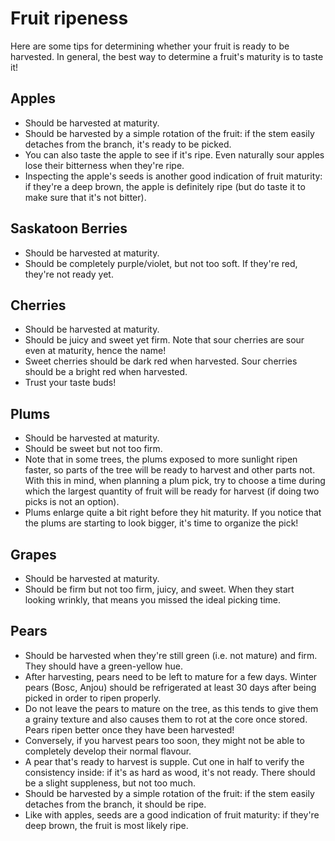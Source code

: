 # Fruit ripeness

Here are some tips for determining whether your fruit is ready to be harvested. In general, the best way to determine a fruit's maturity is to taste it! 


## Apples

- Should be harvested at maturity. 
- Should be harvested by a simple rotation of the fruit: if the stem easily detaches from the branch, it's ready to be picked.
- You can also taste the apple to see if it's ripe. Even naturally sour apples lose their bitterness when they're ripe.                                                  
- Inspecting the apple's seeds is another good indication of fruit maturity: if they're a deep brown, the apple is definitely ripe (but do taste it to make sure that it's not bitter). 

## Saskatoon Berries     

- Should be harvested at maturity.                                                  
- Should be completely purple/violet, but not too soft. If they're red, they're not ready yet. 

## Cherries

- Should be harvested at maturity. 
- Should be juicy and sweet yet firm. Note that sour cherries are sour even at maturity, hence the name!                                                  
- Sweet cherries should be dark red when harvested. Sour cherries should be a bright red when harvested.                                                  
- Trust your taste buds!                                                          

## Plums  

- Should be harvested at maturity.                                                  
- Should be sweet but not too firm.                                                  
- Note that in some trees, the plums exposed to more sunlight ripen faster, so parts of the tree will be ready to harvest and other parts not. With this in mind, when planning a plum pick, try to choose a time during which the largest quantity of fruit will be ready for harvest (if doing two picks is not an option). 
- Plums enlarge quite a bit right before they hit maturity. If you notice that the plums are starting to look bigger, it's time to organize the pick!  

## Grapes  

- Should be harvested at maturity.                                                  
- Should be firm but not too firm, juicy, and sweet. When they start looking wrinkly, that means you missed the ideal picking time. 

## Pears       
                                           
- Should be harvested when they're still green (i.e. not mature) and firm. They should have a green-yellow hue.                                                  
- After harvesting, pears need to be left to mature for a few days. Winter pears (Bosc, Anjou) should be refrigerated at least 30 days after being picked in order to ripen properly.                                                  
- Do not leave the pears to mature on the tree, as this tends to give them a grainy texture and also causes them to rot at the core once stored. Pears ripen better once they have been harvested!                                                  
- Conversely, if you harvest pears too soon, they might not be able to completely develop their normal flavour.                                                  
- A pear that's ready to harvest is supple. Cut one in half to verify the consistency inside: if it's as hard as wood, it's not ready. There should be a slight suppleness, but not too much.                                                  
- Should be harvested by a simple rotation of the fruit: if the stem easily detaches from the branch, it should be ripe.                                                  
- Like with apples, seeds are a good indication of fruit maturity: if they're deep brown, the fruit is most likely ripe. 
